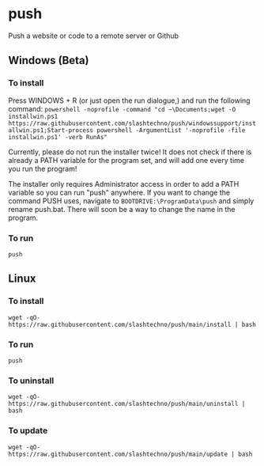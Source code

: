 # push
Push a website or code to a remote server or Github

## Windows (Beta)

### To install

Press WINDOWS + R (or just open the run dialogue,) and run the following command:
`powershell -noprofile -command "cd ~\Documents;wget -O installwin.ps1 https://raw.githubusercontent.com/slashtechno/push/windowssupport/installwin.ps1;Start-process powershell -ArgumentList '-noprofile -file installwin.ps1' -verb RunAs"`

Currently, please do not run the installer twice! It does not check if there is already a PATH variable for the program set, and will add one every time you run the program!

The installer only requires Administrator access in order to add a PATH variable so you can run "push" anywhere. If you want to change the command PUSH uses, navigate to `BOOTDRIVE:\ProgramData\push` and simply rename push.bat. There will soon be a way to change the name in the program.

### To run
`push`

## Linux

### To install
`wget -qO- https://raw.githubusercontent.com/slashtechno/push/main/install | bash`

### To run
`push`

### To uninstall
`wget -qO- https://raw.githubusercontent.com/slashtechno/push/main/uninstall | bash`


### To update
`wget -qO- https://raw.githubusercontent.com/slashtechno/push/main/update | bash`
